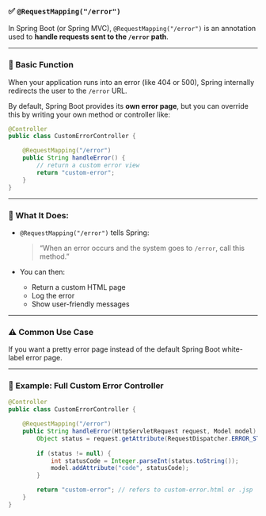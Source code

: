 ### ✅ `@RequestMapping("/error")`

In Spring Boot (or Spring MVC), `@RequestMapping("/error")` is an annotation used to **handle requests sent to the `/error` path**.

---

### 🔧 Basic Function

When your application runs into an error (like 404 or 500), Spring internally redirects the user to the `/error` URL.

By default, Spring Boot provides its **own error page**, but you can override this by writing your own method or controller like:

```java
@Controller
public class CustomErrorController {

    @RequestMapping("/error")
    public String handleError() {
        // return a custom error view
        return "custom-error";
    }
}
```

---

### 🧠 What It Does:

* `@RequestMapping("/error")` tells Spring:

  > “When an error occurs and the system goes to `/error`, call this method.”

* You can then:

  * Return a custom HTML page
  * Log the error
  * Show user-friendly messages

---

### ⚠️ Common Use Case

If you want a pretty error page instead of the default Spring Boot white-label error page.

---

### 🧪 Example: Full Custom Error Controller

```java
@Controller
public class CustomErrorController {

    @RequestMapping("/error")
    public String handleError(HttpServletRequest request, Model model) {
        Object status = request.getAttribute(RequestDispatcher.ERROR_STATUS_CODE);
        
        if (status != null) {
            int statusCode = Integer.parseInt(status.toString());
            model.addAttribute("code", statusCode);
        }

        return "custom-error"; // refers to custom-error.html or .jsp
    }
}
```

